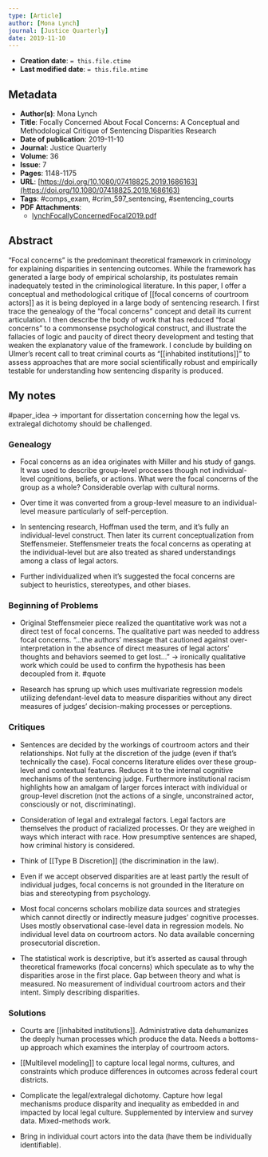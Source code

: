 ```yaml
---
type: [Article]
author: [Mona Lynch]
journal: [Justice Quarterly]
date: 2019-11-10
---
```


* **Creation date**: `= this.file.ctime`
* **Last modified date**: `= this.file.mtime`

## Metadata

* **Author(s)**: Mona Lynch
* **Title**: Focally Concerned About Focal Concerns: A Conceptual and Methodological Critique of Sentencing Disparities Research
* **Date of publication**: 2019-11-10
* **Journal**: Justice Quarterly
* **Volume**: 36
* **Issue**: 7
* **Pages**: 1148-1175
* **URL**: [https://doi.org/10.1080/07418825.2019.1686163](https://doi.org/10.1080/07418825.2019.1686163)
* **Tags**: #comps_exam, #crim_597_sentencing, #sentencing_courts
* **PDF Attachments**:
  * [lynchFocallyConcernedFocal2019.pdf](zotero://open-pdf/library/items/I4XIPI7W)

## Abstract

“Focal concerns” is the predominant theoretical framework in criminology for explaining disparities in sentencing outcomes. While the framework has generated a large body of empirical scholarship, its postulates remain inadequately tested in the criminological literature. In this paper, I offer a conceptual and methodological critique of [[focal concerns of courtroom actors]] as it is being deployed in a large body of sentencing research. I first trace the genealogy of the “focal concerns” concept and detail its current articulation. I then describe the body of work that has reduced “focal concerns” to a commonsense psychological construct, and illustrate the fallacies of logic and paucity of direct theory development and testing that weaken the explanatory value of the framework. I conclude by building on Ulmer’s recent call to treat criminal courts as “[[inhabited institutions]]” to assess approaches that are more social scientifically robust and empirically testable for understanding how sentencing disparity is produced.

## My notes

#paper_idea -> important for dissertation concerning how the legal vs. extralegal dichotomy should be challenged.

### Genealogy

- Focal concerns as an idea originates with Miller and his study of gangs. It was used to describe group-level processes though not individual-level cognitions, beliefs, or actions. What were the focal concerns of the group as a whole? Considerable overlap with cultural norms.
    
- Over time it was converted from a group-level measure to an individual-level measure particularly of self-perception.
    
- In sentencing research, Hoffman used the term, and it’s fully an individual-level construct. Then later its current conceptualization from Steffensmeier. Steffensmeier treats the focal concerns as operating at the individual-level but are also treated as shared understandings among a class of legal actors.
    
- Further individualized when it’s suggested the focal concerns are subject to heuristics, stereotypes, and other biases.

### Beginning of Problems

- Original Steffensmeier piece realized the quantitative work was not a direct test of focal concerns. The qualitative part was needed to address focal concerns. “...the authors’ message that cautioned against over-interpretation in the absence of direct measures of legal actors’ thoughts and behaviors seemed to get lost…” -> ironically qualitative work which could be used to confirm the hypothesis has been decoupled from it. #quote 
    
- Research has sprung up which uses multivariate regression models utilizing defendant-level data to measure disparities without any direct measures of judges’ decision-making processes or perceptions.

### Critiques

- Sentences are decided by the workings of courtroom actors and their relationships. Not fully at the discretion of the judge (even if that’s technically the case). Focal concerns literature elides over these group-level and contextual features. Reduces it to the internal cognitive mechanisms of the sentencing judge. Furthermore institutional racism highlights how an amalgam of larger forces interact with individual or group-level discretion (not the actions of a single, unconstrained actor, consciously or not, discriminating).
    
- Consideration of legal and extralegal factors. Legal factors are themselves the product of racialized processes. Or they are weighed in ways which interact with race. How presumptive sentences are shaped, how criminal history is considered.
    
- Think of [[Type B Discretion]] (the discrimination in the law).
    
- Even if we accept observed disparities are at least partly the result of individual judges, focal concerns is not grounded in the literature on bias and stereotyping from psychology.
    
- Most focal concerns scholars mobilize data sources and strategies which cannot directly or indirectly measure judges’ cognitive processes. Uses mostly observational case-level data in regression models. No individual level data on courtroom actors. No data available concerning prosecutorial discretion.
    
- The statistical work is descriptive, but it’s asserted as causal through theoretical frameworks (focal concerns) which speculate as to why the disparities arose in the first place. Gap between theory and what is measured. No measurement of individual courtroom actors and their intent. Simply describing disparities.
    
### Solutions

- Courts are [[inhabited institutions]]. Administrative data dehumanizes the deeply human processes which produce the data. Needs a bottoms-up approach which examines the interplay of courtroom actors.
    
- [[Multilevel modeling]] to capture local legal norms, cultures, and constraints which produce differences in outcomes across federal court districts.
    
- Complicate the legal/extralegal dichotomy. Capture how legal mechanisms produce disparity and inequality as embedded in and impacted by local legal culture. Supplemented by interview and survey data. Mixed-methods work.
    
- Bring in individual court actors into the data (have them be individually identifiable).